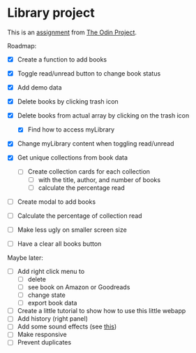 # Library project

This is an [assignment](https://www.theodinproject.com/lessons/node-path-javascript-library#assignment) from [The Odin Project](https://www.theodinproject.com).

Roadmap:
- [x] Create a function to add books 
- [x] Toggle read/unread button to change book status
- [x] Add demo data
- [x] Delete books by clicking trash icon
- [x] Delete books from actual array by clicking on the trash icon
  - [x] Find how to access myLibrary
- [x] Change myLibrary content when toggling read/unread
- [x] Get unique collections from book data
  - [ ] Create collection cards for each collection
    - [ ] with the title, author, and number of books
    - [ ] calculate the percentage read
- [ ] Create modal to add books
- [ ] Calculate the percentage of collection read
- [ ] Make less ugly on smaller screen size
- [ ] Have a clear all books button



Maybe later:
- [ ] Add right click menu to 
  - [ ] delete
  - [ ] see book on Amazon or Goodreads
  - [ ] change state
  - [ ] export book data
- [ ] Create a little tutorial to show how to use this little webapp
- [ ] Add history (right panel)
- [ ] Add some sound effects (see [this](https://gomakethings.com/how-to-play-a-sound-with-javascript/))
- [ ] Make responsive
- [ ] Prevent duplicates